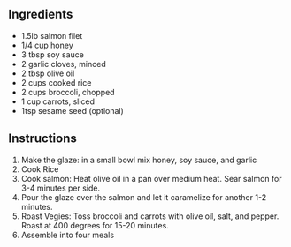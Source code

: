 ## Ingredients

- 1.5lb salmon filet
- 1/4 cup honey
- 3 tbsp soy sauce
- 2 garlic cloves, minced
- 2 tbsp olive oil
- 2 cups cooked rice
- 2 cups broccoli, chopped
- 1 cup carrots, sliced
- 1tsp sesame seed (optional)

## Instructions

1. Make the glaze: in a small bowl mix honey, soy sauce, and garlic
2. Cook Rice
3. Cook salmon: Heat olive oil in a pan over medium heat. Sear salmon for 3-4 minutes per side.
4. Pour the glaze over the salmon and let it caramelize for another 1-2 minutes.
5. Roast Vegies: Toss broccoli and carrots with olive oil, salt, and pepper. Roast at 400 degrees for 15-20 minutes.
6. Assemble into four meals